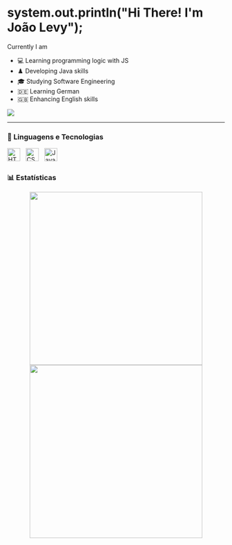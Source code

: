# system.out.println("Hi There! I'm João Levy");

Currently I am
- 💻 Learning programming logic with JS
- ♟️ Developing Java skills 
- 🎓 Studying Software Engineering
- 🇩🇪  Learning German
- 🇬🇧  Enhancing English skills

<div>
  <a href="https://www.linkedin.com/in/VitorLuisNonino/" target="_blank"><img src="https://img.shields.io/badge/-LinkedIn-%230077B5?style=for-the-badge&logo=linkedin&logoColor=white" target="_blank"></a> 
</div>

---

### 🤖 Linguagens e Tecnologias

<img 
    align="left" 
    alt="HTML"
    title="HTML" 
    width="30px" 
    style="padding-right: 10px;" 
    src="https://cdn.jsdelivr.net/gh/devicons/devicon@latest/icons/html5/html5-original.svg" 
/>
<img 
    align="left" 
    alt="CSS" 
    title="CSS"
    width="30px" 
    style="padding-right: 10px;" 
    src="https://cdn.jsdelivr.net/gh/devicons/devicon@latest/icons/css3/css3-original.svg" 
/>
<img 
    align="left" 
    alt="JavaScript" 
    title="JavaScript"
    width="30px" 
    style="padding-right: 10px;" 
    src="https://cdn.jsdelivr.net/gh/devicons/devicon@latest/icons/javascript/javascript-original.svg" 
/>

<br/>
<br/>

### 📊 Estatísticas

<div align="center">
<image width="400" src="![joaolevyangelo's Stats](https://github-readme-stats.vercel.app/api?username=joaolevyangelo&theme=dark&show_icons=true&hide_border=true&count_private=true)" />
<image width="400" src="![joaolevyangelo's Streak](https://github-readme-streak-stats.herokuapp.com/?user=joaolevyangelo&theme=dark&hide_border=true)" />
</div>

